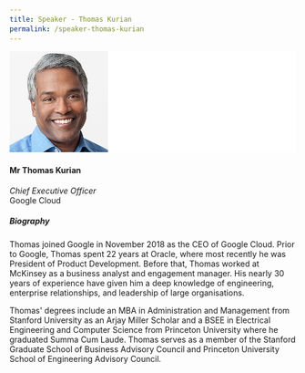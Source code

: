 ```yaml
---
title: Speaker - Thomas Kurian
permalink: /speaker-thomas-kurian
---
```

![Thomas Kurian](/images/speakers/Thomas-Kurian.jpg)

#### **Mr Thomas Kurian**

*Chief Executive Officer*  
Google Cloud

##### **Biography**

Thomas joined Google in November 2018 as the CEO of Google Cloud. Prior to Google, Thomas spent 22 years at Oracle, where most recently he was President of Product Development. Before that, Thomas worked at McKinsey as a business analyst and engagement manager. His nearly 30 years of experience have given him a deep knowledge of engineering, enterprise relationships, and leadership of large organisations.

Thomas' degrees include an MBA in Administration and Management from Stanford University as an Arjay Miller Scholar and a BSEE in Electrical Engineering and Computer Science from Princeton University where he graduated Summa Cum Laude. Thomas serves as a member of the Stanford Graduate School of Business Advisory Council and Princeton University School of Engineering Advisory Council.